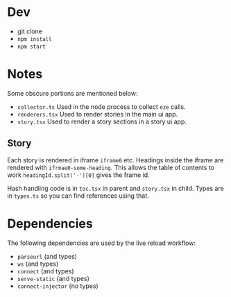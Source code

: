 # Dev
* git clone
* `npm install`
* `npm start`

# Notes 

Some obscure portions are mentioned below: 

* `collector.ts` Used in the node process to collect `eze` calls.
* `renderers.tsx` Used to render stories in the main ui app.
* `story.tsx` Used to render a story sections in a story ui app.

## Story
Each story is rendered in iframe `iframe0` etc. Headings inside the iframe are rendered with `ifrmae0-some-heading`. This allows the table of contents to work `headingId.split('-')[0]` gives the frame id. 

Hash handling code is in `toc.tsx` in parent and `story.tsx` in child. Types are in `types.ts` so you can find references using that.

# Dependencies
The following dependencies are used by the live reload workflow: 

* `parseurl` (and types) 
* `ws` (and types)
* `connect` (and types) 
* `serve-static` (and types) 
* `connect-injector` (no types)
